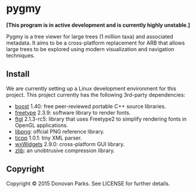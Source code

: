 # pygmy

<b>[This program is in active development and is currently highly unstable.]</b>

Pygmy is a tree viewer for large trees (1 million taxa) and associated metadata. It aims to be a cross-platform replacement for ARB that allows large trees to be explored using modern visualization and navigation techniques.

## Install

We are currently setting up a Linux development environment for this project. This project currently has the following 3rd-party dependencies:

* [boost](http://www.boost.org/) 1.40: free peer-reviewed portable C++ source libraries.
* [freetype](http://www.freetype.org/)  2.3.9: software library to render fonts.
* [ftgl](http://sourceforge.net/projects/ftgl/) 2.1.3-rc5: library that uses Freetype2 to simplify rendering fonts in OpenGL applications.
* [libpng](http://www.libpng.org/pub/png/libpng.html): offcial PNG reference library.
* [ticpp](https://github.com/rjpcomputing/ticpp) 1.0.1: tiny XML parser.
* [wxWidgets](https://www.wxwidgets.org/) 2.9.0: cross-platform GUI library.
* [zlib](http://www.zlib.net/): an unobtrusive compression library.

## Copyright

Copyright © 2015 Donovan Parks. See LICENSE for further details.
